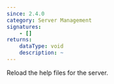 ```yaml
---
since: 2.4.0
category: Server Management
signatures:
    - []
returns:
    dataType: void
    description: ~
---
```


Reload the help files for the server.
